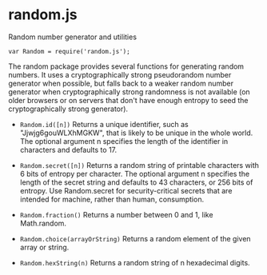 # random.js
Random number generator and utilities

```
var Random = require('random.js');
```
The random package provides several functions for generating random numbers. It uses a cryptographically strong pseudorandom number generator when possible, but falls back to a weaker random number generator when cryptographically strong randomness is not available (on older browsers or on servers that don't have enough entropy to seed the cryptographically strong generator).

* `Random.id([n])`
Returns a unique identifier, such as "Jjwjg6gouWLXhMGKW", that is likely to be unique in the whole world. The optional argument n specifies the length of the identifier in characters and defaults to 17.

* `Random.secret([n])`
Returns a random string of printable characters with 6 bits of entropy per character. The optional argument n specifies the length of the secret string and defaults to 43 characters, or 256 bits of entropy. Use Random.secret for security-critical secrets that are intended for machine, rather than human, consumption.

* `Random.fraction()`
Returns a number between 0 and 1, like Math.random.

* `Random.choice(arrayOrString)`
Returns a random element of the given array or string.

* `Random.hexString(n)`
Returns a random string of n hexadecimal digits.
